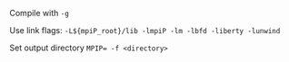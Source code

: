 Compile with `-g`

Use link flags: `-L${mpiP_root}/lib -lmpiP -lm -lbfd -liberty -lunwind`

Set output directory `MPIP= -f <directory>`
